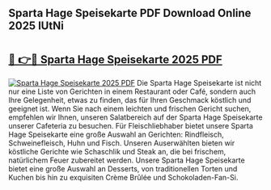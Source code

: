 ## Sparta Hage Speisekarte PDF Download Online 2025 lUtNi

# <h2><a href="http://gc8w14h.nevu.top/?p=Sparta+Hage+Speisekarte">🔗 👉🔴 Sparta Hage Speisekarte 2025 PDF</a></h2>

[![Sparta Hage Speisekarte 2025 PDF](https://i.imgur.com/dBaPXMq.png)](http://gc8w14h.nevu.top/?p=Sparta+Hage+Speisekarte)
Die Sparta Hage Speisekarte ist nicht nur eine Liste von Gerichten in einem Restaurant oder Café, sondern auch Ihre Gelegenheit, etwas zu finden, das für Ihren Geschmack köstlich und geeignet ist. Wenn Sie nach einem leichten und frischen Gericht suchen, empfehlen wir Ihnen, unseren Salatbereich auf der Sparta Hage Speisekarte unserer Cafeteria zu besuchen. Für Fleischliebhaber bietet unsere Sparta Hage Speisekarte eine große Auswahl an Gerichten: Rindfleisch, Schweinefleisch, Huhn und Fisch. Unseren Auserwählten bieten wir köstliche Gerichte wie Schaschlik und Steak an, die bei frischem, natürlichem Feuer zubereitet werden. Unsere Sparta Hage Speisekarte bietet eine große Auswahl an Desserts, von traditionellen Torten und Kuchen bis hin zu exquisiten Crème Brûlée und Schokoladen-Fan-Si.

